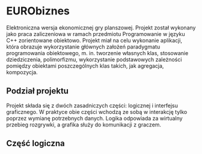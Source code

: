 # EURObiznes
Elektroniczna wersja ekonomicznej gry planszowej. Projekt został wykonany jako praca zaliczeniowa w ramach przedmiotu Programowanie w języku C++ zorientowane obiektowo.
Projekt miał na celu wykonanie aplikacji, która obrazuje wykorzystanie głównych założeń paradygmatu programowania obiektowego, m. in. tworzenie własnych klas, 
stosowanie dziedziczenia, polimorfizmu, wykorzystanie podstawowych zależności pomiędzy obiektami poszczególnych klas takich, jak agregacja, kompozycja.

## Podział projektu
Projekt składa się z dwóch zasadniczych części: logicznej i interfejsu graficznego. W praktyce obie części wchodzą ze sobą w interakcję tylko poprzez 
wymianę potrzebnych danych. Logika odpowiada za wirtualny przebieg rozgrywki, a grafika służy do komunikacji z graczem.

## Część logiczna
